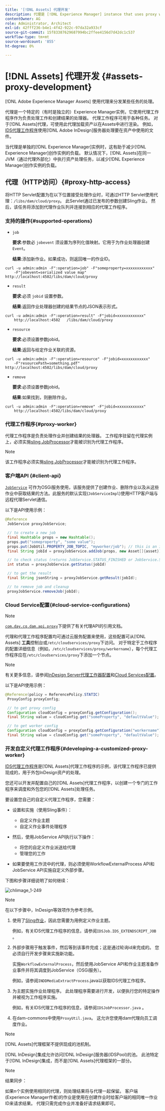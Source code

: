 ```yaml
---
title: '[!DNL Assets] 代理开发'
description: 代理是 [!DNL Experience Manager] instance that uses proxy workers to process jobs. Learn how to configure an [!DNL Experience Manager] 代理、支持的操作、代理组件，以及如何开发自定义代理工作程序。
contentOwner: AG
role: Administrator, Architect
exl-id: 42fff236-b4e1-4f42-922c-97da32a933cf
source-git-commit: 15f83387629687994bc2ffee4156d7d42dc1c537
workflow-type: tm+mt
source-wordcount: '855'
ht-degree: 0%

---
```


# [!DNL Assets] 代理开发  {#assets-proxy-development}

[!DNL Adobe Experience Manager Assets] 使用代理来分发某些任务的处理。

代理是一个特定的（有时是独立的）Experience Manager实例，它使用代理工作程序作为负责处理工作和创建结果的处理器。 代理工作程序可用于各种任务。 对于[!DNL Assets]代理，可使用此代理加载资产以在Assets中进行渲染。 例如， [IDS代理工作程序](indesign.md)使用[!DNL Adobe InDesign]服务器处理要在资产中使用的文件。

当代理是单独的[!DNL Experience Manager]实例时，这有助于减少[!DNL Experience Manager]创作实例的负载。 默认情况下，[!DNL Assets]在同一JVM（通过代理外部化）中执行资产处理任务，以减少[!DNL Experience Manager]创作实例的负载。

## 代理（HTTP访问）{#proxy-http-access}

将HTTP Servlet配置为在以下位置接受处理作业时，可通过HTTP Servlet使用代理：`/libs/dam/cloud/proxy`。 此Servlet通过已发布的参数创建Sling作业。 然后，该任务将添加到代理作业队列并连接到相应的代理工作程序。

### 支持的操作{#supported-operations}

* `job`

   **要求**:参数必 `jobevent` 须设置为序列化值映射。它用于为作业处理器创建`Event`。

   **结果**:添加新作业。如果成功，则返回唯一的作业ID。

```shell
curl -u admin:admin -F":operation=job" -F"someproperty=xxxxxxxxxxxx"
    -F"jobevent=serialized value map" http://localhost:4502/libs/dam/cloud/proxy
```

* `result`

   **要求**:必须 `jobid` 设置参数。

   **结果**:返回作业处理器创建的结果节点的JSON表示形式。

```shell
curl -u admin:admin -F":operation=result" -F"jobid=xxxxxxxxxxxx"
    http://localhost:4502   /libs/dam/cloud/proxy
```

* `resource`

   **要求**:必须设置参数jobid。

   **结果**:返回与给定作业关联的资源。

```shell
curl -u admin:admin -F":operation=resource" -F"jobid=xxxxxxxxxxxx"
    -F"resourcePath=something.pdf" http://localhost:4502/libs/dam/cloud/proxy
```

* `remove`

   **要求**:必须设置参数jobid。

   **结果**:如果找到，则删除作业。

```shell
curl -u admin:admin -F":operation=remove" -F"jobid=xxxxxxxxxxxx"
    http://localhost:4502/libs/dam/cloud/proxy
```

### 代理工作程序{#proxy-worker}

代理工作程序是负责处理作业并创建结果的处理器。 工作程序驻留在代理实例上，必须实施[sling JobProcessor](https://sling.apache.org/site/eventing-and-jobs.html)才能被识别为代理工作程序。

>[!NOTE]
>
>该工作程序必须实施[sling JobProcessor](https://sling.apache.org/site/eventing-and-jobs.html)才能被识别为代理工作程序。

### 客户端API {#client-api}

[`JobService`](https://helpx.adobe.com/experience-manager/6-5/sites/developing/using/reference-materials/javadoc/index.html) 可作为OSGi服务使用，该服务提供了创建作业、删除作业以及从这些作业中获取结果的方法。此服务的默认实现(`JobServiceImpl`)使用HTTP客户端与远程代理Servlet通信。

以下是API使用示例：

```java
@Reference
 JobService proxyJobService;

 // to create a new job
 final Hashtable props = new Hashtable();
 props.put("someproperty", "some value");
 props.put(JobUtil.PROPERTY_JOB_TOPIC, "myworker/job"); // this is an identifier of the worker
 final String jobId = proxyJobService.addJob(props, new Asset[]{asset});

 // to check status (returns JobService.STATUS_FINISHED or JobService.STATUS_INPROGRESS)
 int status = proxyJobService.getStatus(jobId)

 // to get the result
 final String jsonString = proxyJobService.getResult(jobId);

 // to remove job and cleanup
 proxyJobService.removeJob(jobId);
```

### Cloud Service配置{#cloud-service-configurations}

>[!NOTE]
>
>[`com.day.cq.dam.api.proxy`](https://helpx.adobe.com/experience-manager/6-5/sites/developing/using/reference-materials/javadoc/com/day/cq/dam/api/proxy/package-summary.html)下提供了有关代理API的引用文档。

代理和代理工作程序配置均可通过云服务配置来使用，这些配置可从[!DNL Assets] **工具**&#x200B;控制台或`/etc/cloudservices/proxy`下访问。 对于特定于工作程序的配置详细信息（例如，`/etc/cloudservices/proxy/workername`），每个代理工作程序应在`/etc/cloudservices/proxy`下添加一个节点。

>[!NOTE]
>
>有关更多信息，请参阅[InDesign Server代理工作器配置](indesign.md#configuring-the-proxy-worker-for-indesign-server)和[Cloud Services配置](../sites-developing/extending-cloud-config.md)。

以下是API使用示例：

```java
@Reference(policy = ReferencePolicy.STATIC)
 ProxyConfig proxyConfig;

 // to get proxy config
 Configuration cloudConfig = proxyConfig.getConfiguration();
 final String value = cloudConfig.get("someProperty", "defaultValue");

 // to get worker config
 Configuration cloudConfig = proxyConfig.getConfiguration("workername");
 final String value = cloudConfig.get("someProperty", "defaultValue");
```

### 开发自定义代理工作程序{#developing-a-customized-proxy-worker}

[IDS代理工作程序](indesign.md)是[!DNL Assets]代理工作程序的示例，该代理工作程序已提供现成的，用于外包InDesign资产的处理。

您还可以开发并配置自己的[!DNL Assets]代理工作程序，以创建一个专门的工作程序来调度和外包您的[!DNL Assets]处理任务。

要设置您自己的自定义代理工作程序，您需要：

* 设置和实施（使用Sling事件）：

   * 自定义作业主题
   * 自定义作业事件处理程序

* 然后，使用JobService API执行以下操作：

   * 将您的自定义作业派送给代理
   * 管理您的工作

* 如果要使用工作流中的代理，则必须使用WorkflowExternalProcess API和JobService API实施自定义外部步骤。

下图和步骤详细说明了如何继续：

![chlimage_1-249](assets/chlimage_1-249.png)

>[!NOTE]
>
>在以下步骤中，InDesign等效项作为参考示例。

1. 使用了[Sling作业](https://sling.apache.org/site/eventing-and-jobs.html)，因此您需要为用例定义作业主题。

   例如，有关IDS代理工作程序的信息，请参阅`IDSJob.IDS_EXTENDSCRIPT_JOB` 。

1. 外部步骤用于触发事件，然后等到该事件完成；这是通过轮询id来完成的。 您必须自行开发步骤来实施新功能。

   实施`WorkflowExternalProcess`，然后使用JobService API和作业主题准备作业事件并将其调度到JobService（OSGi服务）。

   例如，请参阅`INDDMediaExtractProcess`.java以获取IDS代理工作程序。

1. 为主题实施作业处理程序。 此处理程序需要进行开发，以便执行您的特定操作并被视为工作程序实施。

   例如，有关IDS代理工作程序的信息，请参阅`IDSJobProcessor.java` 。

1. 在dam-commons中使用`ProxyUtil.java`。 这允许您使用dam代理向员工调度作业。

>[!NOTE]
>
>[!DNL Assets]代理框架不提供现成的池机制。
>
>[!DNL InDesign]集成允许访问[!DNL InDesign]服务器(IDSPool)的池。 此池特定于[!DNL InDesign]集成，而不是[!DNL Assets]代理框架的一部分。

>[!NOTE]
>
>结果同步：
>
>如果n个实例使用相同的代理，则处理结果将与代理一起保留。 客户端(Experience Manager作者)的作业是使用在创建作业时给客户端的相同唯一作业ID来请求结果。 代理只需完成作业并准备好请求结果即可。
